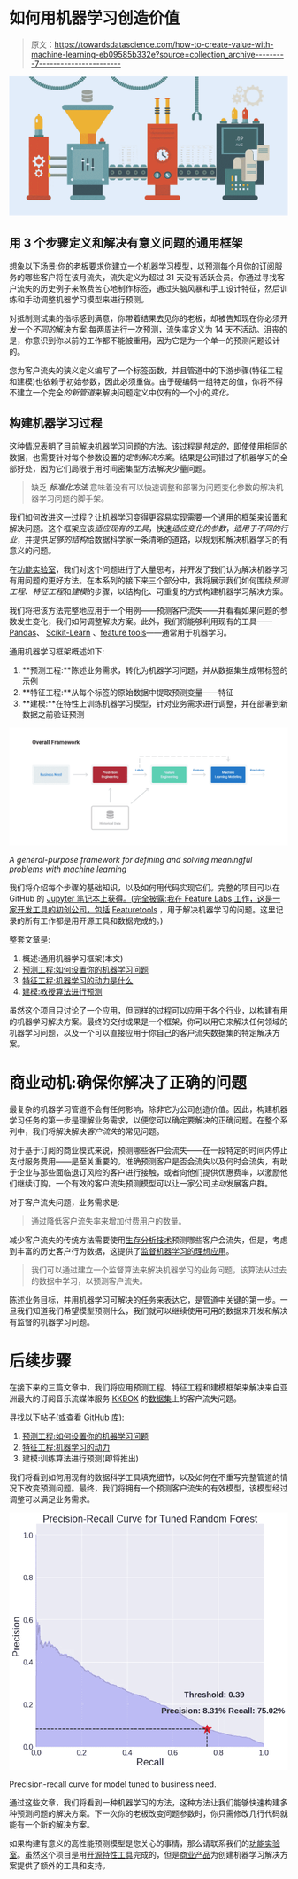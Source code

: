 # 如何用机器学习创造价值

> 原文：<https://towardsdatascience.com/how-to-create-value-with-machine-learning-eb09585b332e?source=collection_archive---------7----------------------->

![](img/e7084199b54a582eacc0f8a10426aa84.png)

## 用 3 个步骤定义和解决有意义问题的通用框架

想象以下场景:你的老板要求你建立一个机器学习模型，以预测每个月你的订阅服务的哪些客户将在该月流失，流失定义为超过 31 天没有活跃会员。你通过寻找客户流失的历史例子来煞费苦心地制作标签，通过头脑风暴和手工设计特征，然后训练和手动调整机器学习模型来进行预测。

对抵制测试集的指标感到满意，你带着结果去见你的老板，却被告知现在你必须开发一个*不同的*解决方案:每两周进行一次预测，流失率定义为 14 天不活动。沮丧的是，你意识到你以前的工作都不能被重用，因为它是为一个单一的预测问题设计的。

您为客户流失的狭义定义编写了一个标签函数，并且管道中的下游步骤(特征工程和建模)也依赖于初始参数，因此必须重做。由于硬编码一组特定的值，你将不得不建立一个完全*的新管道*来解决问题定义中仅有的一个小的*变化。*

## 构建机器学习过程

这种情况表明了目前解决机器学习问题的方法。该过程是*特定的*，即使使用相同的数据，也需要针对每个参数设置的*定制解决方案*。结果是公司错过了机器学习的全部好处，因为它们局限于用时间密集型方法解决少量问题。

> 缺乏 ***标准化方法*** 意味着没有可以快速调整和部署为问题变化参数的解决机器学习问题的脚手架。

我们如何改进这一过程？让机器学习变得更容易实现需要一个通用的框架来设置和解决问题。这个框架应该*适应现有的工具*，快速*适应变化的参数*，*适用于不同的行业*，并提供*足够的结构*给数据科学家一条清晰的道路，以规划和解决机器学习的有意义的问题。

在[功能实验室](https://www.featurelabs.com)，我们对这个问题进行了大量思考，并开发了我们认为解决机器学习有用问题的更好方法。在本系列的接下来三个部分中，我将展示我们如何围绕*预测工程*、*特征工程*和*建模*的步骤，以结构化、可重复的方式构建机器学习解决方案。

我们将把该方法完整地应用于一个用例——预测客户流失——并看看如果问题的参数发生变化，我们如何调整解决方案。此外，我们将能够利用现有的工具——[Pandas](http://pandas.pydata.org/)、 [Scikit-Learn](http://scikit-learn.org/) 、[feature tools](https://www.featuretools.com/)——通常用于机器学习。

通用机器学习框架概述如下:

1.  **预测工程:**陈述业务需求，转化为机器学习问题，并从数据集生成带标签的示例
2.  **特征工程:**从每个标签的原始数据中提取预测变量——特征
3.  **建模:**在特性上训练机器学习模型，针对业务需求进行调整，并在部署到新数据之前验证预测

![](img/6c1fc3aba274cc0b25c43452f0aba6d6.png)

*A general-purpose framework for defining and solving meaningful problems with machine learning*

我们将介绍每个步骤的基础知识，以及如何用代码实现它们。完整的项目可以在 GitHub 的 [Jupyter 笔记本上获得。(完全披露:我在 Feature Labs 工作，这是一家开发工具的初创公司，包括](https://github.com/Featuretools/predicting-customer-churn) [Featuretools](https://github.com/Featuretools/featuretools) ，用于解决机器学习的问题。这里记录的所有工作都是用开源工具和数据完成的。)

整套文章是:

1.  概述:通用机器学习框架(本文)
2.  [预测工程:如何设置你的机器学习问题](/prediction-engineering-how-to-set-up-your-machine-learning-problem-b3b8f622683b)
3.  [特征工程:机器学习的动力是什么](https://medium.com/@williamkoehrsen/feature-engineering-what-powers-machine-learning-93ab191bcc2d)
4.  [建模:教授算法进行预测](https://medium.com/@williamkoehrsen/modeling-teaching-a-machine-learning-algorithm-to-deliver-business-value-ad0205ca4c86)

虽然这个项目只讨论了一个应用，但同样的过程可以应用于各个行业，以构建有用的机器学习解决方案。最终的交付成果是一个框架，你可以用它来解决任何领域的机器学习问题，以及一个可以直接应用于你自己的客户流失数据集的特定解决方案。

# 商业动机:确保你解决了正确的问题

最复杂的机器学习管道不会有任何影响，除非它为公司创造价值。因此，构建机器学习任务的第一步是理解业务需求，以便您可以确定要解决的正确问题。在整个系列中，我们将解决解决*客户流失*的常见问题。

对于基于订阅的商业模式来说，预测哪些客户会流失——在一段特定的时间内停止支付服务费用——是至关重要的。准确预测客户是否会流失以及何时会流失，有助于企业与那些面临退订风险的客户进行接触，或者向他们提供优惠费率，以激励他们继续订购。一个有效的客户流失预测模型可以让一家公司*主动*发展客户群。

对于客户流失问题，业务需求是:

> 通过降低客户流失率来增加付费用户的数量。

减少客户流失的传统方法需要使用[生存分析技术](/survival-analysis-in-python-a-model-for-customer-churn-e737c5242822)预测哪些客户会流失，但是，考虑到丰富的历史客户行为数据，这提供了[监督机器学习的理想应用](https://www.sciencedirect.com/science/article/pii/S1569190X15000386)。

> 我们可以通过建立一个监督算法来解决机器学习的业务问题，该算法从过去的数据中学习，以预测客户流失。

陈述业务目标，并用机器学习可解决的任务来表达它，是管道中关键的第一步。一旦我们知道我们希望模型预测什么，我们就可以继续使用可用的数据来开发和解决有监督的机器学习问题。

# 后续步骤

在接下来的三篇文章中，我们将应用预测工程、特征工程和建模框架来解决来自亚洲最大的订阅音乐流媒体服务 [KKBOX](https://www.kkbox.com/intl/index.php?area=intl) 的[数据集](https://www.kaggle.com/c/kkbox-churn-prediction-challenge/data)上的客户流失问题。

寻找以下帖子(或查看 [GitHub 库](https://github.com/Featuretools/predicting-customer-churn)):

1.  [预测工程:如何设置你的机器学习问题](https://medium.com/@williamkoehrsen/prediction-engineering-how-to-set-up-your-machine-learning-problem-b3b8f622683b)
2.  [特征工程:机器学习的动力](https://medium.com/@williamkoehrsen/feature-engineering-what-powers-machine-learning-93ab191bcc2d)
3.  建模:训练算法进行预测(即将推出)

我们将看到如何用现有的数据科学工具填充细节，以及如何在不重写完整管道的情况下改变预测问题。最终，我们将拥有一个预测客户流失的有效模型，该模型经过调整可以满足业务需求。

![](img/f5bef5cdfe45bad089a7bc51fbef3ea4.png)

Precision-recall curve for model tuned to business need.

通过这些文章，我们将看到一种机器学习的方法，这种方法让我们能够快速构建多种预测问题的解决方案。下一次你的老板改变问题参数时，你只需修改几行代码就能有一个新的解决方案。

如果构建有意义的高性能预测模型是您关心的事情，那么请联系我们的[功能实验室](https://www.featurelabs.com/contact/)。虽然这个项目是用[开源特性工具](https://github.com/Featuretools)完成的，但是[商业产品](https://www.featurelabs.com/product)为创建机器学习解决方案提供了额外的工具和支持。